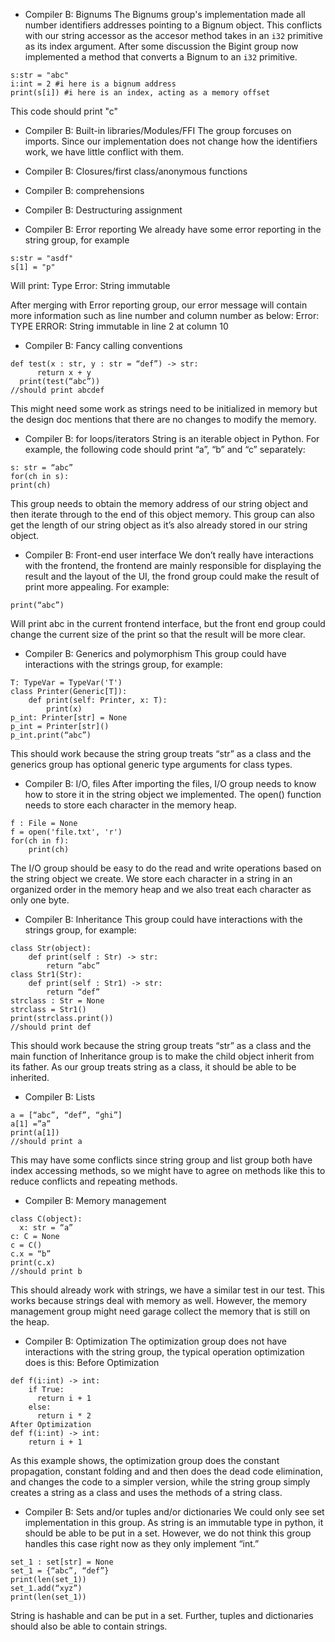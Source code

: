 * Compiler B: Bignums
The Bignums group's implementation made all number identifiers addresses pointing to a Bignum object. This conflicts with our string accessor as the accesor method takes in an `i32` primitive as its index argument. After some discussion the Bigint group now implemented a method that converts a Bignum to an `i32` primitive.
```
s:str = "abc"
i:int = 2 #i here is a bignum address
print(s[i]) #i here is an index, acting as a memory offset
```
This code should print "c"
* Compiler B: Built-in libraries/Modules/FFI
The group forcuses on imports. Since our implementation does not change how the identifiers work, we have little conflict with them. 

* Compiler B: Closures/first class/anonymous functions
* Compiler B: comprehensions
* Compiler B: Destructuring assignment
* Compiler B: Error reporting
We already have some error reporting in the string group, for example
```
s:str = "asdf"
s[1] = "p"
```
Will print: Type Error: String immutable

After merging with Error reporting group, our error message will contain more information such as line number and column number as below:
Error: TYPE ERROR: String immutable in line 2 at column 10

* Compiler B: Fancy calling conventions
```
def test(x : str, y : str = “def”) -> str:
      return x + y
  print(test(“abc”))
//should print abcdef
```
This might need some work as strings need to be initialized in memory but the design doc mentions that there are no changes to modify the memory.

* Compiler B: for loops/iterators
String is an iterable object in Python. For example, the following code should print “a”, “b” and “c” separately:
```
s: str = “abc”
for(ch in s):
print(ch)
```
This group needs to obtain the memory address of our string object and then iterate through to the end of this object memory. This group can also get the length of our string object as it’s also already stored in our string object.

* Compiler B: Front-end user interface
We don’t really have interactions with the frontend, the frontend are mainly responsible for displaying the result and the layout of the UI, the frond group could make the result of print more appealing. For example:
``` 
print(“abc”)
```
Will print abc in the current frontend interface, but the front end group could change the current size of the print so that the result will be more clear. 

* Compiler B: Generics and polymorphism
This group could have interactions with the strings group, for example:
```
T: TypeVar = TypeVar('T')
class Printer(Generic[T]):
    def print(self: Printer, x: T):
        print(x)
p_int: Printer[str] = None
p_int = Printer[str]()
p_int.print(“abc”)
```
This should work because the string group treats “str” as a class and the generics group has  optional generic type arguments for class types. 

* Compiler B: I/O, files
After importing the files, I/O group needs to know how to store it in the string object we implemented. The open() function needs to store each character in the memory heap.
```
f : File = None
f = open('file.txt', 'r')
for(ch in f):
    print(ch)
```
The I/O group should be easy to do the read and write operations based on the string object we create. We store each character in a string in an organized order in the memory heap and we also treat each character as only one byte.

* Compiler B: Inheritance
This group could have interactions with the strings group, for example:
```
class Str(object):
    def print(self : Str) -> str:
        return “abc”
class Str1(Str):
    def print(self : Str1) -> str:
        return “def”
strclass : Str = None
strclass = Str1()
print(strclass.print())
//should print def
```
This should work because the string group treats “str” as a class and the main function of Inheritance group is to make the child object inherit from its father. As our group treats string as a class, it should be able to be inherited.

* Compiler B: Lists
```
a = [“abc”, “def”, “ghi”]
a[1] =”a”
print(a[1])
//should print a
```
This may have some conflicts since string group and list group both have index accessing methods, so we might have to agree on methods like this to reduce conflicts and repeating methods. 

* Compiler B: Memory management
```
class C(object):
  x: str = “a”
c: C = None
c = C()
c.x = “b”
print(c.x)
//should print b
```
This should already work with strings, we have a similar test in our test. This works because strings deal with memory as well. However, the memory management group might need garage collect the memory that is still on the heap. 

* Compiler B: Optimization
The optimization group does not have interactions with the string group, the typical operation optimization does is this: 
Before Optimization
```
def f(i:int) -> int:
    if True:
      return i + 1
    else:
      return i * 2
After Optimization
def f(i:int) -> int:
    return i + 1
```
As this example shows, the optimization group does the constant propagation, constant folding and and then does the dead code elimination, and changes the code to a simpler version, while the string group simply creates a string as a class and uses the methods of a string class. 

* Compiler B: Sets and/or tuples and/or dictionaries
We could only see set implementation in this group. As string is an immutable type in python, it should be able to be put in a set. However, we do not think this group handles this case right now as they only implement “int.”

```
set_1 : set[str] = None
set_1 = {“abc”, “def”}
print(len(set_1))
set_1.add(“xyz”)
print(len(set_1))
```

String is hashable and can be put in a set. Further, tuples and dictionaries should also be able to contain strings.
